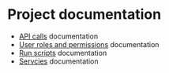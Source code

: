 # Project documentation

- [API calls](API) documentation
- [User roles and permissions](Permissions) documentation
- [Run scripts](Run) documentation
- [Servcies](Services) documentation